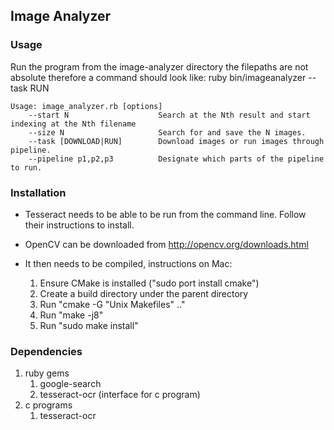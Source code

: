 ## Image Analyzer

### Usage
Run the program from the image-analyzer directory
the filepaths are not absolute therefore a command
should look like:
ruby bin/imageanalyzer --task RUN

```
Usage: image_analyzer.rb [options]
	--start N                    Search at the Nth result and start indexing at the Nth filename
	--size N                     Search for and save the N images.
	--task [DOWNLOAD|RUN]        Download images or run images through pipeline.
	--pipeline p1,p2,p3          Designate which parts of the pipeline to run.

```

### Installation
* Tesseract needs to be able to be run from
the command line. Follow their instructions
to install.

* OpenCV can be downloaded from http://opencv.org/downloads.html
* It then needs to be compiled, instructions on Mac:
	1) Ensure CMake is installed ("sudo port install cmake")
	2) Create a build directory under the parent directory
	3) Run "cmake -G "Unix Makefiles" .."
	4) Run "make -j8"
	5) Run "sudo make install"

### Dependencies
1. ruby gems
   1. google-search
   2. tesseract-ocr (interface for c program)
2. c programs
   1. tesseract-ocr
